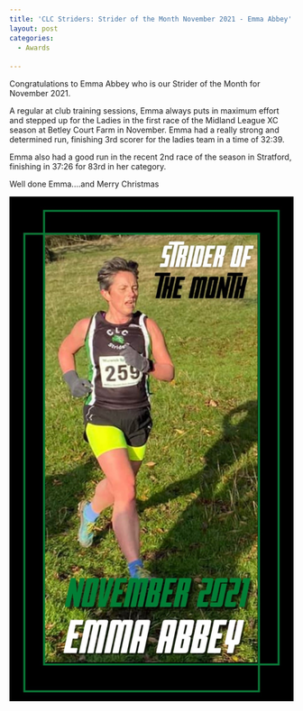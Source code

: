 ```yaml
---
title: 'CLC Striders: Strider of the Month November 2021 - Emma Abbey'
layout: post
categories:
  - Awards

---
```


Congratulations to Emma Abbey who is our Strider of the Month for November 2021.

A regular at club training sessions, Emma always puts in maximum effort and stepped up for the Ladies in the first race of the Midland League XC season at Betley Court Farm in November. Emma had a really strong and determined run, finishing 3rd scorer for the ladies team in a time of 32:39. 

Emma also had a good run in the recent 2nd race of the season in Stratford, finishing in 37:26 for 83rd in her category.

Well done Emma....and Merry Christmas

![Strider of the month Emma Abbey](/images/2021/12/2021-12-18-SOTM-November-2021.jpg "CLC Strider of the month November 2021 Emma Abbey")

